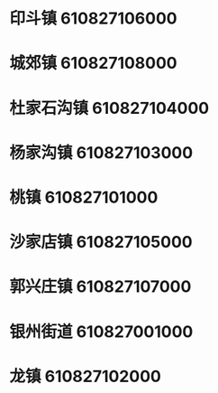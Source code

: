 # 印斗镇 610827106000
# 城郊镇 610827108000
# 杜家石沟镇 610827104000
# 杨家沟镇 610827103000
# 桃镇 610827101000
# 沙家店镇 610827105000
# 郭兴庄镇 610827107000
# 银州街道 610827001000
# 龙镇 610827102000
